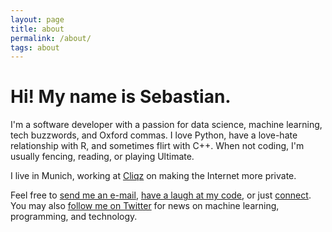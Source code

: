 ```yaml
---
layout: page
title: about
permalink: /about/
tags: about
---
```

# Hi! My name is Sebastian.

I'm a software developer with a passion for data science, machine learning, tech buzzwords, and Oxford commas. I love Python, have a love-hate relationship with R, and sometimes flirt with C++. When not coding, I'm usually fencing, reading, or playing Ultimate.

I live in Munich, working at [Cliqz](http://cliqz.com) on making the Internet more private.

Feel free to [send me an e-mail](mailto:sebastian.dziadzio@gmail.com), [have a laugh at my code](https://github.com/sebastiandziadzio), or just [connect](https://linkedin.com/in/sebastiandziadzio). You may also [follow me on Twitter](https://twitter.com/sebadzia) for news on machine learning, programming, and technology.
